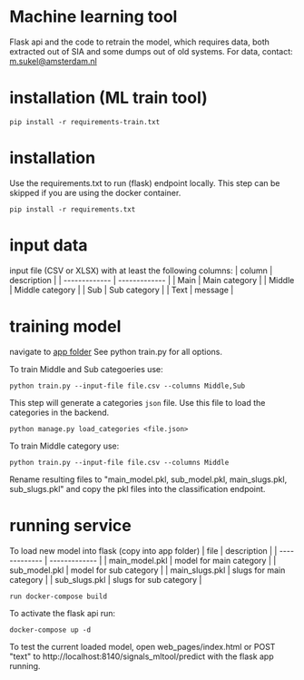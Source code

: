 # Machine learning tool

Flask api and the code to retrain the model, which requires data, both extracted out of SIA and some dumps out of old systems. For data, contact: m.sukel@amsterdam.nl

# installation (ML train tool)
```
pip install -r requirements-train.txt
```

# installation
Use the requirements.txt to run (flask) endpoint locally. This step can be skipped if you are using the docker container.
```
pip install -r requirements.txt
```

# input data

input file (CSV or XLSX) with at least the following columns:
| column  | description |
| ------------- | ------------- |
| Main  | Main category  |
| Middle  | Middle category  |
| Sub  | Sub category  |
| Text  | message  |


# training model
navigate to [app folder](https://github.com/Signalen/classification-endpoint/tree/master/app)
See python train.py for all options. 

To train Middle and Sub categoeries use:
```
python train.py --input-file file.csv --columns Middle,Sub
```
This step will generate a categories `json` file. Use this file to load the categories in the backend.
```
python manage.py load_categories <file.json>
```

To train Middle category use:
```
python train.py --input-file file.csv --columns Middle
```

Rename resulting files to "main_model.pkl, sub_model.pkl, main_slugs.pkl, sub_slugs.pkl" and copy the pkl files into the classification endpoint.

# running service

To load new model into flask (copy into app folder)
| file  | description |
| ------------- | ------------- |
| main_model.pkl  | model for main category |
| sub_model.pkl  | model for sub category |
| main_slugs.pkl | slugs for main category |
| sub_slugs.pkl | slugs for sub category  |

```
run docker-compose build
```

To activate the flask api run:
```
docker-compose up -d
```

To test the current loaded model, open web_pages/index.html or POST "text" to http://localhost:8140/signals_mltool/predict with the flask app running.
